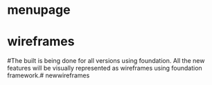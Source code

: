 # menupage
# wireframes
#The built is being done for all versions using foundation. All the new features will be visually represented as wireframes using foundation framework.# newwireframes
